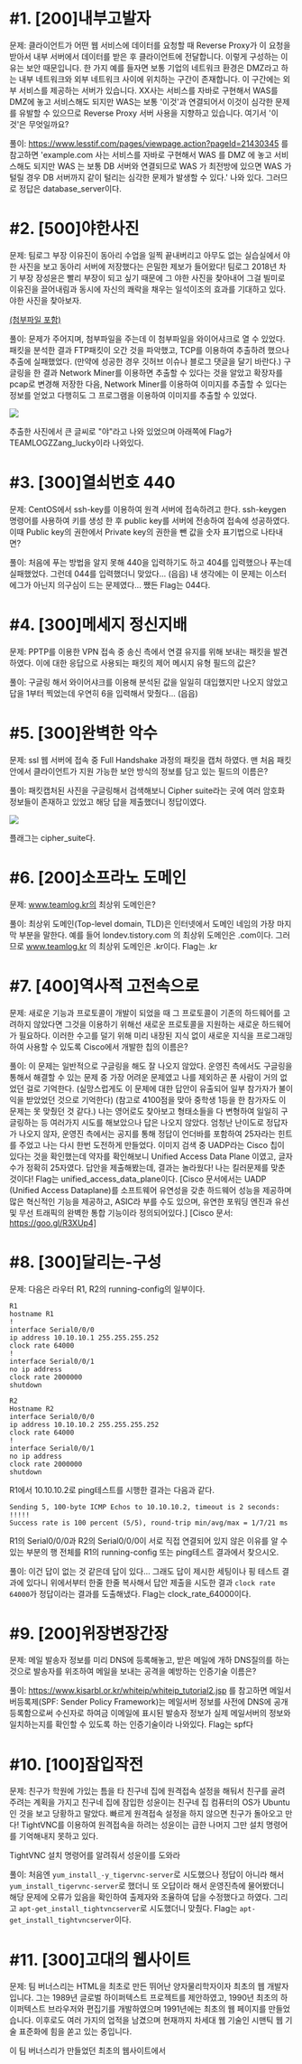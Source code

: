 # #1. [200]내부고발자
문제:
클라이언트가 어떤 웹 서비스에 데이터를 요청할 때 Reverse Proxy가 이 요청을 받아서 내부 서버에서 데이터를 받은 후 클라이언트에 전달합니다.
이렇게 구성하는 이유는 보안 때문입니다.
한 가지 예를 들자면 보통 기업의 네트워크 환경은 DMZ라고 하는 내부 네트워크와 외부 네트워크 사이에 위치하는 구간이 존재합니다.
이 구간에는 외부 서비스를 제공하는 서버가 있습니다.
XX사는 서비스를 자바로 구현해서 WAS를 DMZ에 놓고 서비스해도 되지만 WAS는 보통 '이것'과 연결되어서 이것이 심각한 문제를 유발할 수 있으므로 Reverse Proxy 서버 사용을 지향하고 있습니다.
여기서 '이것'은 무엇일까요?

풀이:
https://www.lesstif.com/pages/viewpage.action?pageId=21430345 를 참고하면 'example.com 사는 서비스를 자바로 구현해서 WAS 를 DMZ 에 놓고 서비스해도 되지만 WAS 는 보통 DB 서버와 연결되므로 WAS 가 최전방에 있으면 WAS 가 털릴 경우 DB 서버까지 같이 털리는 심각한 문제가 발생할 수 있다.' 나와 있다.
그러므로 정답은 database_server이다.

# #2. [500]야한사진
문제:
팀로그 부장 이유진이 동아리 수업을 일찍 끝내버리고 아무도 없는 실습실에서 야한 사진을 보고 동아리 서버에 저장했다는 은밀한 제보가 들어왔다!
팀로그 2018년 차기 부장 장성윤은 빨리 부장이 되고 싶기 때문에 그 야한 사진을 찾아내어 그걸 빌미로 이유진을 끌어내림과 동시에 자신의 쾌락을 채우는 일석이조의 효과를 기대하고 있다.
야한 사진을 찾아보자. <a href ="https://github.com/ep20010706/2017_LogCon_WriteUP/blob/master/problem_file/problem2_file.pcapng"><p>(첨부파일 포함)</p></a>

풀이:
문제가 주어지며, 첨부파일을 주는데 이 첨부파일을 와이어샤크로 열 수 있었다. 패킷을 분석한 결과 FTP패킷이 오간 것을 파악했고, TCP를 이용하여 추출하려 했으나 추출에 실패했었다. (만약에 성공한 경우 깃허브 이슈나 블로그 댓글을 달기 바란다.)
구글링을 한 결과 Network Miner를 이용하면 추출할 수 있다는 것을 알았고 확장자를 pcap로 변경해 저장한 다음, Network Miner를 이용하여 이미지를 추출할 수 있다는 정보를 얻었고 다행히도 그 프로그램을 이용하여 이미지를 추출할 수 있었다.
<p><img src = "https://github.com/ep20010706/2017_LogCon_WriteUP/blob/master/other/ya.jpg"></p>
추출한 사진에서 큰 글씨로 "야"라고 나와 있었으며 아래쪽에 Flag가 TEAMLOGZZang_lucky이라 나와있다.

# #3. [300]열쇠번호 440
문제:
CentOS에서 ssh-key를 이용하여 원격 서버에 접속하려고 한다.
ssh-keygen 명령어를 사용하여 키를 생성 한 후 public key를 서버에 전송하여 접속에 성공하였다.
이때 Public key의 권한에서 Private key의 권한을 뺀 값을 숫자 표기법으로 나타내면?

풀이:
처음에 푸는 방법을 알지 못해 440을 입력하기도 하고 404를 입력했으나 푸는데 실패했었다. 그런데 044를 입력했더니 맞았다... (읍읍)
내 생각에는 이 문제는 이스터에그가 아닌지 의구심이 드는 문제였다...
쨌든 Flag는 044다.

# #4. [300]메세지 정신지배
문제:
PPTP를 이용한 VPN 접속 중 송신 측에서 연결 유지를 위해 보내는 패킷을 발견하였다.
이에 대한 응답으로 사용되는 패킷의 제어 메시지 유형 필드의 값은?

풀이:
구글링 해서 와이어샤크를 이용해 분석된 값을 일일히 대입했지만 나오지 않았고 답을 1부터 찍었는데 우연히 6을 입력해서 맞췄다... (읍읍)

# #5. [300]완벽한 악수
문제:
ssl 웹 서버에 접속 중 Full Handshake 과정의 패킷을 캡처 하였다.
맨 처음 패킷 안에서 클라이언트가 지원 가능한 보안 방식의 정보를 담고 있는 필드의 이름은?

풀이:
패킷캡처된 사진을 구글링해서 검색해보니 Cipher suite라는 곳에 여러 암호화 정보들이 존재하고 있었고 해당 답을 제출했더니 정답이였다.
<p><img src="http://cfile239.uf.daum.net/image/2339D24750ED26B62F96FE"></p>
플래그는 cipher_suite다.

# #6. [200]소프라노 도메인
문제:
www.teamlog.kr의 최상위 도메인은?

풀이:
최상위 도메인(Top-level domain, TLD)은 인터넷에서 도메인 네임의 가장 마지막 부분을 말한다.
예를 들어 londev.tistory.com 의 최상위 도메인은 .com이다.
그러므로 www.teamlog.kr 의 최상위 도메인은 .kr이다.
Flag는 .kr

# #7. [400]역사적 고전속으로
문제:
새로운 기능과 프로토콜이 개발이 되었을 때 그 프로토콜이 기존의 하드웨어를 고려하지 않았다면 그것을 이용하기 위해선 새로운 프로토콜을 지원하는 새로운 하드웨어가 필요하다.
이러한 수고를 덜기 위해 미리 내장된 지식 없이 새로운 지식을 프로그래밍 하여 사용할 수 있도록 Cisco에서 개발한 칩의 이름은?

풀이:
이 문제는 일반적으로 구글링을 해도 잘 나오지 않았다. 운영진 측에서도 구글링을 통해서 해결할 수 있는 문제 중 가장 어려운 문제였고 나를 제외하곤 푼 사람이 거의 없었던 걸로 기억한다.
(실망스럽게도 이 문제에 대한 답안이 유출되어 일부 참가자가 불이익을 받았었던 것으로 기억한다)
(참고로 4100점을 맞아 중학생 1등을 한 참가자도 이 문제는 못 맞췄던 것 같다.)
나는 영어로도 찾아보고 형태소들을 다 변형하여 일일히 구글링하는 등 여러가지 시도를 해보았으나 답은 나오지 않았다.
엄청난 난이도로 정답자가 나오지 않자, 운영진 측에서는 공지를 통해 정답이 언더바를 포함하여 25자라는 힌트를 주었고 나는 다시 한번 도전하게 만들었다.
이미지 검색 중 UADP라는 Cisco 칩이 있다는 것을 확인했는데 약자를 확인해보니 Unified Access Data Plane 이였고, 글자수가 정확히 25자였다.
답안을 제출해봤는데, 결과는 놀라웠다! 나는 킬러문제를 맞춘 것이다!
Flag는 unified_access_data_plane이다.
[Cisco 문서에서는 UADP (Unified Access Dataplane)를 소프트웨어 유연성을 갖춘 하드웨어 성능을 제공하며 많은 혁신적인 기능을 제공하고, ASIC라 부를 수도 있으며, 유연한 포워딩 엔진과 유선 및 무선 트래픽의 완벽한 통합 기능이라 정의되어있다.]
[Cisco 문서: https://goo.gl/R3XUp4]

# #8. [300]달리는-구성
문제:
다음은 라우터 R1, R2의 running-config의 일부이다.

```
R1
hostname R1
!
interface Serial0/0/0
ip address 10.10.10.1 255.255.255.252
clock rate 64000
!
interface Serial0/0/1
no ip address
clock rate 2000000
shutdown
```

```
R2
Hostname R2
interface Serial0/0/0
ip address 10.10.10.2 255.255.255.252
clock rate 64000
!
interface Serial0/0/1
no ip address
clock rate 2000000
shutdown
```

R1에서 10.10.10.2로 ping테스트를 시행한 결과는 다음과 같다.
```
Sending 5, 100-byte ICMP Echos to 10.10.10.2, timeout is 2 seconds:
!!!!!
Success rate is 100 percent (5/5), round-trip min/avg/max = 1/7/21 ms
```

R1의 Serial0/0/0과 R2의 Serial0/0/0이 서로 직접 연결되어 있지 않은 이유를 알 수 있는 부분의 행 전체를 R1의 running-config 또는 ping테스트 결과에서 찾으시오.

풀이:
이건 답이 없는 것 같은데 답이 있다... 그래도 답이 제시한 세팅이나 핑 테스트 결과에 있다니 위에서부터 한줄 한줄 복사해서 답안 제출을 시도한 결과 ```clock rate 64000```가 정답이라는 결과를 도출해냈다.
Flag는 clock_rate_64000이다.

# #9. [200]위장변장간장

문제:
메일 발송자 정보를 미리 DNS에 등록해놓고, 받은 메일에 개하 DNS질의를 하는 것으로 발송자를 위조하여 메일을 보내는 공격을 예방하는 인증기술 이름은?

풀이:
https://www.kisarbl.or.kr/whiteip/whiteip_tutorial2.jsp 를 참고하면 메일서버등록제(SPF: Sender Policy Framework)는 메일서버 정보를 사전에 DNS에 공개 등록함으로써 수신자로 하여금 이메일에 표시된 발송자 정보가 실제 메일서버의 정보와 일치하는지를 확인할 수 있도록 하는 인증기술이라 나와있다.
Flag는 spf다

# #10. [100]잠입작전

문제:
친구가 학원에 가있는 틈을 타 친구네 집에 원격접속 설정을 해둬서 친구를 골려 주려는 계획을 가지고 친구네 집에 잠입한 성윤이는 친구네 집 컴퓨터의 OS가 Ubuntu인 것을 보고 당황하고 말았다.
빠르게 원격접속 설정을 하지 않으면 친구가 돌아오고 만다!
TightVNC를 이용하여 원격접속을 하려는 성윤이는 급한 나머지 그만 설치 명령어를 기억해내지 못하고 있다.

TightVNC 설치 명령어를 알려줘서 성윤이를 도와라

풀이:
처음엔 ```yum_install_-y_tigervnc-server```로 시도했으나 정답이 아니라 해서 ```yum_install_tigervnc-server```로 했더니 또 오답이라 해서 운영진측에 물어봤더니 해당 문제에 오류가 있음을 확인하여 출제자와 조율하여 답을 수정했다고 하였다.
그리고 ```apt-get_install_tightvncserver```로 시도했더니 맞췄다.
Flag는 ```apt-get_install_tightvncserver```이다.

# #11. [300]고대의 웹사이트
문제:
팀 버너스리는 HTML을 최초로 만든 뛰어난 양자물리학자이자 최초의 웹 개발자입니다.
그는 1989년 글로벌 하이퍼텍스트 프로젝트를 제안하였고, 1990년 최초의 하이퍼텍스트 브라우저와 편집기를 개발하였으며 1991년에는 최초의 웹 페이지를 만들었습니다.
이후로도 여러 가지의 업적을 남겼으며 현재까지 차세대 웹 기술인 시맨틱 웹 기술 표준화에 힘을 쏟고 있는 중입니다.

이 팀 버너스리가 만들었던 최초의 웹사이트에서 <title> 태그에 들어가있는 문장은 무엇일까요?

Hint : <title> 태그는 웹브라우저 창(탭)의 제목 표시줄, 작업 표시줄에 표시되는 태그입니다.

풀이:
https://goo.gl/8JDdNL 에 가면 최초의 웹사이트의 모습을 볼 수 있다. 다음은 최초의 웹사이트에서의 소스코드의 일부분이다.
```
<HEADER>
<TITLE>The World Wide Web project</TITLE>
<NEXTID N="55">
</HEADER>
<BODY>
<H1>World Wide Web</H1>The WorldWideWeb (W3) is a wide-area<A
NAME=0 HREF="WhatIs.html">
hypermedia</A> information retrieval
initiative aiming to give universal
access to a large universe of documents.<P>
Everything there is online about
W3 is linked directly or indirectly
to this document, including an <A
NAME=24 HREF="Summary.html">executive
summary</A> of the project, <A
```
여기서 <TITLE>태그 안에 The World Wide Web project라는 문장이 들어있는 것을 확인할 수 있다.
Flag는 the_world_wide_web_project다.

# #12. [500]질빼기 타입
문제:
HTML은 여러 가지의 버전이 있습니다.
대부분의 HTML 문서에는 약속적으로 코드 가장 윗줄에 HTML의 버전을 알리는 '이것'을 함께 작성해 놓습니다.
버전을 알 수 있는 '이것'은 HTML5 버전부터 길이가 굉장히 짧아졌습니다.
HTML이 가장 처음 표준화되었을 때의 버전에서 '이것'의 코드 작성하세요.

풀이:
최초로 HTML의 표준이 발표된 것은 1995년 11월 24일 HTML 2.0이 IETF의 RFC 1866로 발표된 것으로 웹 표준화가 시작되었다.
다음은 HTML 2.0으로 작성된 웹페이지 소스의 일부분이다.
```
<!DOCTYPE HTML PUBLIC "-//IETF//DTD HTML 2.0//EN">
<HTML>
<HEAD>
  <TITLE>HTML 2.0 Materials</TITLE>
</HEAD>
<BODY>
<P>
<A HREF="../../"> <IMG ALT="WWW" SRC="../../Icons/WWW/WWWlogo48.gif"></A>
<A HREF="../"> <IMG ALT="HTML" SRC="../../Icons/WWW/html_48x48.gif"></A>
<H1>
  <A HREF="http://validator.w3.org/check?uri=http://www.w3.org/MarkUp/html-spec/"><IMG
      SRC="../valid_html.gif" ALT="HTML 2.0 Check" ></A>HTML 2.0 Materials
</H1>
<P>
The HTML 2.0 specification <A href="http://www.ietf.org/rfc/rfc1866.txt">RFC
1866</A>, is a product of the <A HREF="../HTML-WG/Overview.html"> HTML Working
Group</A> of the
<A href="http://www.ietf.cnri.reston.va.us/home.html">IETF</A>, edited by
<A href="../../People/Connolly/">Dan Connolly</A>.
```
HTML은 doctype를 이용하여 버전을 구분한다.
그러므로 Flag는 <!doctype_html_public_"-//ietf//dtd_html_2.0//en">이다.

# #13. [100]손 보는 성윤
문제:
성윤이는 자신이 속한 동아리인 팀 로고에서 리눅스 서버를 진행한다는 들었다.
하지만 성윤이는 리눅스 수업을 원치 않아서 동아리원들이 아무도 없는 때에 미리 세팅된 부장님 컴퓨터의 '모든 프로세스를 종료'시키려고 한다.

이때 성윤이가 입력해야 하는 명령어는?

풀이:
리눅스의 모든 프로세스를 종료시키는 명령어는 killall5이다.
Flag는 killall5

# #14. [100]감시자
문제:
팀로그 차기 부장 성윤이는 수업 시간에 딴짓하는 학생들을 잡아내기 위해 현재 팀로그 전용 리눅스 시스템에 로그인해 있는 모든 사용자를 확인하려고 한다.
이때 성윤이가 사용할 명령어는?

풀이:
리눅스 시스템에 로그인되어 있는 모든 사용자를 확인하는 명령어는 who이다.
Flag는 who

# #15. [100]잡담
문제:
성윤이와 성훈이는 리눅스 수업 시간에 부장님 몰래 둘이서 잡담을 하려고 한다.
이때 성윤이가 성훈이에게 메시지를 보낼 때 어떻게 명령어를 입력해야 할까?
단, 성훈이의 사용자 이름은 sh이고 write 명령어를 사용해야 한다.

풀이:
리눅스에서 다른 사용자에게 메세지를 보내려면 write [사용자 이름] 형식으로 입력하면 된다.
Flag는 write_sh


참고: 문제에 대한 오타는 직접 전문을 가져다 붙여놓기 한 것으로 운영진측에 문의 바라며 문제의 대한 질문사항 등은 운영진 측에 문의하시기 바랍니다.
(https://www.facebook.com/sunrintog/)
